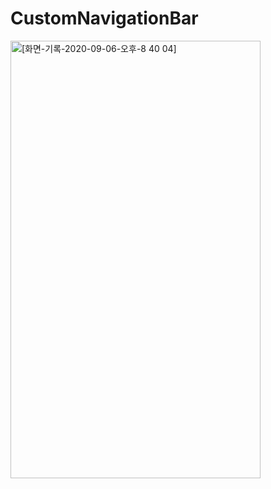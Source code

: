 # CustomNavigationBar

<img width="400" height="700" alt="[화면-기록-2020-09-06-오후-8 40 04]" src="https://user-images.githubusercontent.com/52398126/92324947-7e61af80-f081-11ea-9606-d5d7591e084f.gif">
